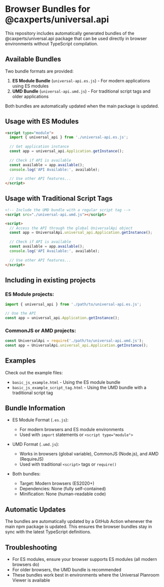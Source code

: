 # Browser Bundles for @caxperts/universal.api

This repository includes automatically generated bundles of the @caxperts/universal.api package that can be used directly in browser environments without TypeScript compilation.

## Available Bundles

Two bundle formats are provided:

1. **ES Module Bundle** (`universal-api.es.js`) - For modern applications using ES modules
2. **UMD Bundle** (`universal-api.umd.js`) - For traditional script tags and older applications

Both bundles are automatically updated when the main package is updated.

## Usage with ES Modules

```html
<script type="module">
  import { universal_api } from './universal-api.es.js';
  
  // Get application instance
  const app = universal_api.Application.getInstance();
  
  // Check if API is available
  const available = app.available();
  console.log('API Available:', available);
  
  // Use other API features...
</script>
```

## Usage with Traditional Script Tags

```html
<!-- Include the UMD bundle with a regular script tag -->
<script src="./universal-api.umd.js"></script>

<script>
  // Access the API through the global UniversalApi object
  const app = UniversalApi.universal_api.Application.getInstance();
  
  // Check if API is available
  const available = app.available();
  console.log('API Available:', available);
  
  // Use other API features...
</script>
```

## Including in existing projects

### ES Module projects:

```javascript
import { universal_api } from './path/to/universal-api.es.js';

// Use the API
const app = universal_api.Application.getInstance();
```

### CommonJS or AMD projects:

```javascript
const UniversalApi = require('./path/to/universal-api.umd.js');
const app = UniversalApi.universal_api.Application.getInstance();
```

## Examples

Check out the example files:
- `basic_js_example.html` - Using the ES module bundle
- `basic_js_example_script_tag.html` - Using the UMD bundle with a traditional script tag

## Bundle Information

- ES Module Format (`.es.js`):
  - For modern browsers and ES module environments
  - Used with `import` statements or `<script type="module">`

- UMD Format (`.umd.js`):
  - Works in browsers (global variable), CommonJS (Node.js), and AMD (RequireJS)
  - Used with traditional `<script>` tags or `require()`

- Both bundles:
  - Target: Modern browsers (ES2020+)
  - Dependencies: None (fully self-contained)
  - Minification: None (human-readable code)

## Automatic Updates

The bundles are automatically updated by a GitHub Action whenever the main npm package is updated. This ensures the browser bundles stay in sync with the latest TypeScript definitions.

## Troubleshooting

- For ES modules, ensure your browser supports ES modules (all modern browsers do)
- For older browsers, the UMD bundle is recommended
- These bundles work best in environments where the Universal Planroom Viewer is available